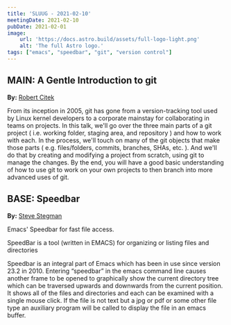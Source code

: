 ```yaml
---
title: 'SLUUG - 2021-02-10'
meetingDate: 2021-02-10
pubDate: 2021-02-01
image:
    url: 'https://docs.astro.build/assets/full-logo-light.png'
    alt: 'The full Astro logo.'
tags: ["emacs", "speedbar", "git", "version control"]
---
```


## **MAIN:** A Gentle Introduction to git

**By:** <a href="/presenters/robert-citek">Robert Citek</a>

From its inception in 2005, git has gone from a version-tracking tool used by Linux kernel developers to a corporate mainstay for collaborating in teams on projects. In this talk, we'll go over the three main parts of a git project ( i.e. working folder, staging area, and repository ) and how to work with each. In the process, we'll touch on many of the git objects that make those parts ( e.g. files/folders, commits, branches, SHAs, etc. ). And we'll do that by creating and modifying a project from scratch, using git to manage the changes. By the end, you will have a good basic understanding of how to use git to work on your own projects to then branch into more advanced uses of git.

## **BASE:** Speedbar

**By:** <a href="/presenters/steve-stegman">Steve Stegman</a>

Emacs' Speedbar for fast file access.

SpeedBar is a tool (written in EMACS) for organizing or listing files and directories

Speedbar is an integral part of Emacs which has been in use since version 23.2 in 2010. Entering “speedbar” in the emacs command line causes another frame to be opened to graphically show the current directory tree which can be traversed upwards and downwards from the current position. It shows all of the files and directories and each can be examined with a single mouse click. If the file is not text but a jpg or pdf or some other file type an auxiliary program will be called to display the file in an emacs buffer.
